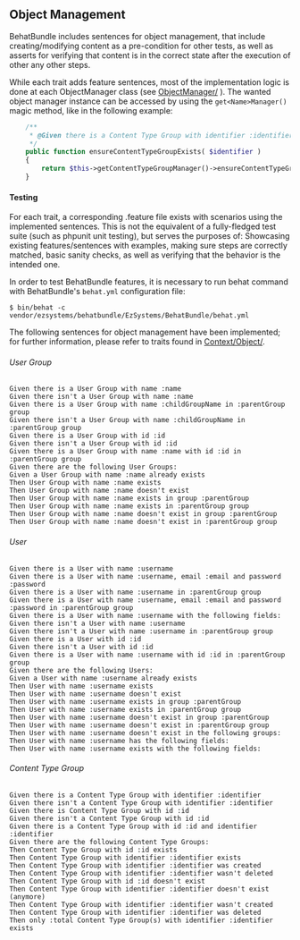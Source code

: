 ## Object Management

BehatBundle includes sentences for object management, that include creating/modifying content as a pre-condition for other tests, as well as asserts for verifying that content is in the correct state after the execution of other any other steps.

While each trait adds feature sentences, most of the implementation logic is done at each ObjectManager class (see [ObjectManager/](../ObjectManager/) ).
The wanted object manager instance can be accessed by using the `get<Name>Manager()` magic method, like in the following example:
```php
    /**
     * @Given there is a Content Type Group with identifier :identifier
     */
    public function ensureContentTypeGroupExists( $identifier )
    {
        return $this->getContentTypeGroupManager()->ensureContentTypeGroupExists( $identifier );
    }
```

#### Testing
For each trait, a corresponding .feature file exists with scenarios using the implemented sentences.
This is not the equivalent of a fully-fledged test suite (such as phpunit unit testing), but serves the purposes of: Showcasing existing features/sentences with examples, making sure steps are correctly matched, basic sanity checks, as well as verifying that the behavior is the intended one.

In order to test BehatBundle features, it is necessary to run behat command with BehatBundle's `behat.yml` configuration file:

    $ bin/behat -c vendor/ezsystems/behatbundle/EzSystems/BehatBundle/behat.yml


The following sentences for object management have been implemented; for further information, please refer to traits found in [Context/Object/](../Context/Object/).


######  User Group

    Given there is a User Group with name :name
    Given there isn't a User Group with name :name
    Given there is a User Group with name :childGroupName in :parentGroup group
    Given there isn't a User Group with name :childGroupName in :parentGroup group
    Given there is a User Group with id :id
    Given there isn't a User Group with id :id
    Given there is a User Group with name :name with id :id in :parentGroup group
    Given there are the following User Groups:
    Given a User Group with name :name already exists
    Then User Group with name :name exists
    Then User Group with name :name doesn't exist
    Then User Group with name :name exists in group :parentGroup
    Then User Group with name :name exists in :parentGroup group
    Then User Group with name :name doesn't exist in group :parentGroup
    Then User Group with name :name doesn't exist in :parentGroup group


######  User

    Given there is a User with name :username
    Given there is a User with name :username, email :email and password :password
    Given there is a User with name :username in :parentGroup group
    Given there is a User with name :username, email :email and password :password in :parentGroup group
    Given there is a User with name :username with the following fields:
    Given there isn't a User with name :username
    Given there isn't a User with name :username in :parentGroup group
    Given there is a User with id :id
    Given there isn't a User with id :id
    Given there is a User with name :username with id :id in :parentGroup group
    Given there are the following Users:
    Given a User with name :username already exists
    Then User with name :username exists
    Then User with name :username doesn't exist
    Then User with name :username exists in group :parentGroup
    Then User with name :username exists in :parentGroup group
    Then User with name :username doesn't exist in group :parentGroup
    Then User with name :username doesn't exist in :parentGroup group
    Then User with name :username doesn't exist in the following groups:
    Then User with name :username has the following fields:
    Then User with name :username exists with the following fields:


###### Content Type Group

    Given there is a Content Type Group with identifier :identifier
    Given there isn't a Content Type Group with identifier :identifier
    Given there is Content Type Group with id :id
    Given there isn't a Content Type Group with id :id
    Given there is a Content Type Group with id :id and identifier :identifier
    Given there are the following Content Type Groups:
    Then Content Type Group with id :id exists
    Then Content Type Group with identifier :identifier exists
    Then Content Type Group with identifier :identifier was created
    Then Content Type Group with identifier :identifier wasn't deleted
    Then Content Type Group with id :id doesn't exist
    Then Content Type Group with identifier :identifier doesn't exist (anymore)
    Then Content Type Group with identifier :identifier wasn't created
    Then Content Type Group with identifier :identifier was deleted
    Then only :total Content Type Group(s) with identifier :identifier exists

